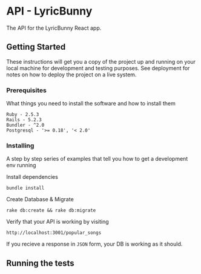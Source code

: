 # API - LyricBunny
The API for the LyricBunny React app.

## Getting Started

These instructions will get you a copy of the project up and running on your local machine for development and testing purposes. See deployment for notes on how to deploy the project on a live system.

### Prerequisites

What things you need to install the software and how to install them

```
Ruby - 2.5.3
Rails - 5.2.3
Bundler - ^2.0
Postgresql - '>= 0.18', '< 2.0'
```

### Installing

A step by step series of examples that tell you how to get a development env running

Install dependencies

```
bundle install
```

Create Database & Migrate
```
rake db:create && rake db:migrate
```

Verify that your API is working by visiting
```
http://localhost:3001/popular_songs
```
If you recieve a response in `JSON` form, your DB is working as it should.


## Running the tests
